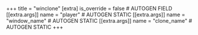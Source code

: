 +++
title = "winclone"
[extra]
is_override = false # AUTOGEN FIELD
[[extra.args]]
name = "player" # AUTOGEN STATIC
[[extra.args]]
name = "window_name" # AUTOGEN STATIC
[[extra.args]]
name = "clone_name" # AUTOGEN STATIC
+++